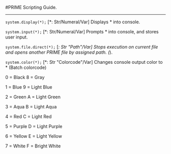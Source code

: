#PRIME Scripting Guide.
***
`system.display(*);` [*: Str/Numeral/Var] Displays * into console.

`system.input(*);` [*: Str/Numeral/Var] Prompts * into console, and stores user input.

`system.file.direct(*);` [*: Str "Path"/Var] Stops execution on current file and opens another PRIME file by assigned path. (*).

`system.color(*);` [*: Str "Colorcode"/Var] Changes console output color to * (Batch colorcode)

0 = Black       8 = Gray

1 = Blue        9 = Light Blue

2 = Green       A = Light Green

3 = Aqua        B = Light Aqua

4 = Red         C = Light Red

5 = Purple      D = Light Purple

6 = Yellow      E = Light Yellow

7 = White       F = Bright White
